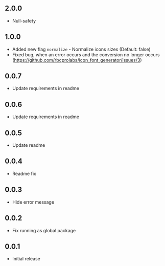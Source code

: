 ## 2.0.0

* Null-safety

## 1.0.0

* Added new flag `normalize` - Normalize icons sizes (Default: false) 
* Fixed bug, when an error occurs and the conversion no longer occurs (https://github.com/rbcprolabs/icon_font_generator/issues/3)

## 0.0.7

* Update requirements in readme


## 0.0.6

* Update requirements in readme

## 0.0.5

* Update readme

## 0.0.4

* Readme fix

## 0.0.3

* Hide error message

## 0.0.2

* Fix running as global package

## 0.0.1

* Initial release
